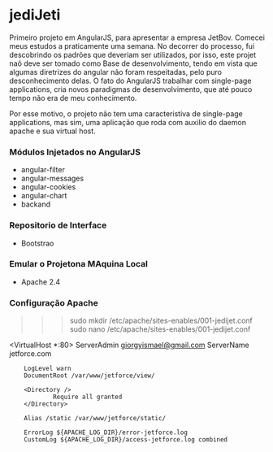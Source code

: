 # jediJeti #

Primeiro projeto em AngularJS, para apresentar a empresa JetBov. Comecei meus estudos a praticamente uma semana.
No decorrer do processo, fui descobrindo os padrões que deveriam ser utilizados, por isso, este projet naõ deve ser tomado como
Base de desenvolvimento, tendo em vista que algumas diretrizes do angular não foram respeitadas, pelo puro desconhecimento delas.
O fato do AngularJS trabalhar com  single-page applications, cria novos paradigmas de desenvolvimento, que até pouco tempo não
era de meu conhecimento.

Por esse motivo, o projeto não tem uma caracteristiva de single-page applications, mas sim, uma aplicação que roda com auxilio
do daemon apache e sua virtual host.

### Módulos Injetados no AngularJS ###
* angular-filter
* angular-messages
* angular-cookies
* angular-chart
* backand

### Repositorio de Interface ###
* Bootstrao

### Emular o Projetona MAquina Local ###
* Apache 2.4

### Configuração Apache ###
>>> sudo mkdir /etc/apache/sites-enables/001-jedijet.conf
>>> sudo nano /etc/apache/sites-enables/001-jedijet.conf

<VirtualHost *:80>
        ServerAdmin giorgyismael@gmail.com
        ServerName jetforce.com

        LogLevel warn
        DocumentRoot /var/www/jetforce/view/

        <Directory />
                Require all granted
        </Directory>

        Alias /static /var/www/jetforce/static/

        ErrorLog ${APACHE_LOG_DIR}/error-jetforce.log
        CustomLog ${APACHE_LOG_DIR}/access-jetforce.log combined
</VirtualHost>



